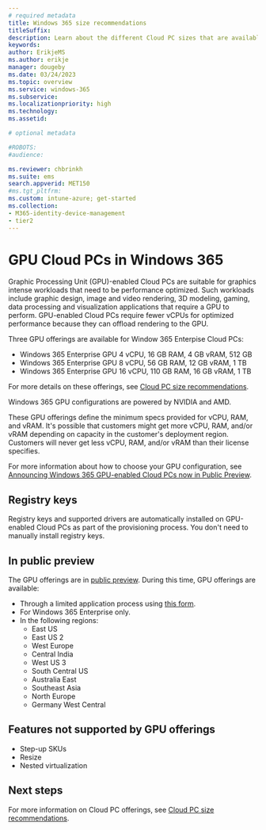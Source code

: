 ```yaml
---
# required metadata
title: Windows 365 size recommendations
titleSuffix:
description: Learn about the different Cloud PC sizes that are available with different SKUs in Windows 365.
keywords:
author: ErikjeMS  
ms.author: erikje
manager: dougeby
ms.date: 03/24/2023
ms.topic: overview
ms.service: windows-365
ms.subservice:
ms.localizationpriority: high
ms.technology:
ms.assetid: 

# optional metadata

#ROBOTS:
#audience:

ms.reviewer: chbrinkh
ms.suite: ems
search.appverid: MET150
#ms.tgt_pltfrm:
ms.custom: intune-azure; get-started
ms.collection:
- M365-identity-device-management
- tier2
---
```


# GPU Cloud PCs in Windows 365

Graphic Processing Unit (GPU)-enabled Cloud PCs are suitable for graphics intense workloads that need to be performance optimized. Such workloads include graphic design, image and video rendering, 3D modeling, gaming, data processing and visualization applications that require a GPU to perform. GPU-enabled Cloud PCs require fewer vCPUs for optimized performance because they can offload rendering to the GPU.

Three GPU offerings are available for Window 365 Enterpise Cloud PCs:

- Windows 365 Enterprise GPU 4 vCPU, 16 GB RAM, 4 GB vRAM, 512 GB
- Windows 365 Enterprise GPU 8 vCPU, 56 GB RAM, 12 GB vRAM, 1 TB  
- Windows 365 Enterprise GPU 16 vCPU, 110 GB RAM, 16 GB vRAM, 1 TB

For more details on these offerings, see [Cloud PC size recommendations](cloud-pc-size-recommendations.md).

Windows 365 GPU configurations are powered by NVIDIA and AMD.

These GPU offerings define the minimum specs provided for vCPU, RAM, and vRAM. It's possible that customers might get more vCPU, RAM, and/or vRAM depending on capacity in the customer's deployment region. Customers will never get less vCPU, RAM, and/or vRAM than their license specifies.  

For more information about how to choose your GPU configuration, see [Announcing Windows 365 GPU-enabled Cloud PCs now in Public Preview](https://aka.ms/w365/gpu/blog).

## Registry keys

Registry keys and supported drivers are automatically installed on GPU-enabled Cloud PCs as part of the provisioning process. You don't need to manually install registry keys. 

## In public preview

The GPU offerings are in [public preview](../public-preview.md). During this time, GPU offerings are available:

- Through a limited application process using [this form](https://aka.ms/win365gpu).
- For Windows 365 Enterprise only.
- In the following regions:
  - East US
  - East US 2
  - West Europe
  - Central India
  - West US 3
  - South Central US
  - Australia East
  - Southeast Asia
  - North Europe
  - Germany West Central

## Features not supported by GPU offerings

- Step-up SKUs
- Resize
- Nested virtualization

<!-- ########################## -->
## Next steps

For more information on Cloud PC offerings, see [Cloud PC size recommendations](cloud-pc-size-recommendations.md).
